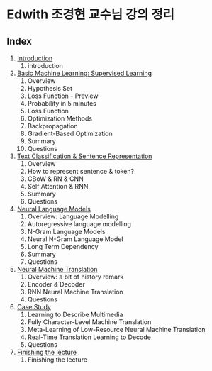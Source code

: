 # Edwith 조경현 교수님 강의 정리

## Index

1. [Introduction]( https://github.com/KhelKim/basic-nlp/tree/master/edwith/01 )
   1. introduction
2. [Basic Machine Learning: Supervised Learning]( https://github.com/KhelKim/basic-nlp/tree/master/edwith/02 )
   1. Overview
   2. Hypothesis Set
   3. Loss Function - Preview
   4. Probability in 5 minutes
   5. Loss Function
   6. Optimization Methods
   7. Backpropagation
   8. Gradient-Based Optimization
   9. Summary
   10. Questions
3. [Text Classification & Sentence Representation]( https://github.com/KhelKim/basic-nlp/tree/master/edwith/03 )
   1. Overview
   2. How to represent sentence & token?
   3. CBoW & RN & CNN
   4. Self Attention & RNN
   5. Summary
   6. Questions
4. [Neural Language Models]( https://github.com/KhelKim/basic-nlp/tree/master/edwith/04 )
   1. Overview: Language Modelling
   2. Autoregressive language modelling
   3. N-Gram Language Models
   4. Neural N-Gram Language Model
   5. Long Term Dependency
   6. Summary
   7. Questions
5. [Neural Machine Translation]( https://github.com/KhelKim/basic-nlp/tree/master/edwith/05 )
   1. Overview: a bit of history remark
   2. Encoder & Decoder
   3. RNN Neural Machine Translation
   4. Questions
6. [Case Study]( https://github.com/KhelKim/basic-nlp/tree/master/edwith/06 )
   1. Learning to Describe Multimedia
   2. Fully Character-Level Machine Translation
   3. Meta-Learning of Low-Resource Neural Machine Translation
   4. Real-Time Translation Learning to Decode
   5. Questions
7. [Finishing the lecture]( https://github.com/KhelKim/basic-nlp/tree/master/edwith/07 )
   1. Finishing the lecture

